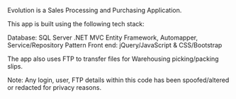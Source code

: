 Evolution is a Sales Processing and Purchasing Application.

This app is built using the following tech stack:

Database:   SQL Server
.NET MVC    Entity Framework, Automapper, Service/Repository Pattern
Front end:  jQuery/JavaScript & CSS/Bootstrap

The app also uses FTP to transfer files for Warehousing picking/packing slips.


Note: Any login, user, FTP details within this code has been spoofed/altered or redacted for privacy reasons.
